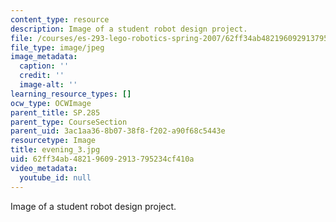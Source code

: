 ```yaml
---
content_type: resource
description: Image of a student robot design project.
file: /courses/es-293-lego-robotics-spring-2007/62ff34ab482196092913795234cf410a_evening_3.jpg
file_type: image/jpeg
image_metadata:
  caption: ''
  credit: ''
  image-alt: ''
learning_resource_types: []
ocw_type: OCWImage
parent_title: SP.285
parent_type: CourseSection
parent_uid: 3ac1aa36-8b07-38f8-f202-a90f68c5443e
resourcetype: Image
title: evening_3.jpg
uid: 62ff34ab-4821-9609-2913-795234cf410a
video_metadata:
  youtube_id: null
---
```

Image of a student robot design project.

